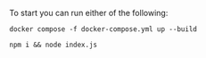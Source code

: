 To start you can run either of the following:

`docker compose -f docker-compose.yml up --build`

`npm i && node index.js`